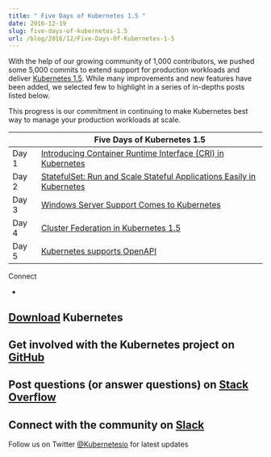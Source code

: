```yaml
---
title: " Five Days of Kubernetes 1.5 "
date: 2016-12-19
slug: five-days-of-kubernetes-1.5
url: /blog/2016/12/Five-Days-Of-Kubernetes-1-5
---
```

With the help of our growing community of 1,000 contributors, we pushed some 5,000 commits to extend support for production workloads and deliver [Kubernetes 1.5](https://kubernetes.io/blog/2016/12/kubernetes-1-5-supporting-production-workloads/). While many improvements and new features have been added, we selected few to highlight in a series of in-depths posts listed below.&nbsp;

This progress is our commitment in continuing to make Kubernetes best way to manage your production workloads at scale.  

| | Five Days of Kubernetes 1.5 |
|---|---|
| Day 1 |  [Introducing Container Runtime Interface (CRI) in Kubernetes](https://kubernetes.io/blog/2016/12/container-runtime-interface-cri-in-kubernetes) |
| Day 2 |  [StatefulSet: Run and Scale Stateful Applications Easily in Kubernetes](https://kubernetes.io/blog/2016/12/statefulset-run-scale-stateful-applications-in-kubernetes) |
| Day 3 |  [Windows Server Support Comes to Kubernetes](https://kubernetes.io/blog/2016/12/windows-server-support-kubernetes) |
| Day 4 |  [Cluster Federation in Kubernetes 1.5](https://kubernetes.io/blog/2016/12/cluster-federation-in-kubernetes-1-5/)  |
| Day 5 |  [Kubernetes supports OpenAPI](https://kubernetes.io/blog/2016/12/kubernetes-supports-openapi) |



Connect


-
[Download](http://get.k8s.io/) Kubernetes
-
Get involved with the Kubernetes project on [GitHub](https://github.com/kubernetes/kubernetes)
-
Post questions (or answer questions) on [Stack Overflow](http://stackoverflow.com/questions/tagged/kubernetes)
-
Connect with the community on [Slack](http://slack.k8s.io/)
-
Follow us on Twitter [@Kubernetesio](https://twitter.com/kubernetesio) for latest updates
